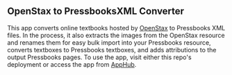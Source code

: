 ## OpenStax to PressbooksXML Converter

This app converts online textbooks hosted by [OpenStax](https://openstax.org) to Pressbooks XML files. In the process, it also extracts the images from the OpenStax resource and renames them for easy bulk import into your Pressbooks resource, converts textboxes to Pressbooks textboxes, and adds attributions to the output Pressbooks pages. To use the app, visit either this repo's deployment or access the app from [AppHub](https://fanshaweoerdesign.github.io/AppHub/).
